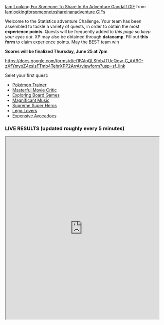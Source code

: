 <div class="tenor-gif-embed" data-postid="15651459" data-share-method="host" data-width="100%" data-aspect-ratio="1.8721804511278197"><a href="https://tenor.com/view/iam-looking-for-someone-to-share-in-an-adventure-gandalf-ian-mc-kellen-lord-of-the-rings-gif-15651459">Iam Looking For Someone To Share In An Adventure Gandalf GIF</a> from <a href="https://tenor.com/search/iamlookingforsomeonetoshareinanadventure-gifs">Iamlookingforsomeonetoshareinanadventure GIFs</a></div><script type="text/javascript" async src="https://tenor.com/embed.js"></script>

Welcome to the Statistics adventure Challenge. Your team has been assembled to tackle a variety of quests, in order to obtain the most **experience points**. Quests will be frequently added to *this page* so *keep your eyes out*. XP may also be obtained through **datacamp**. Fill out **this form** to claim experience points. May the BEST team win

**Scores will be finalized Thursday, June 25 at 7pm**


https://docs.google.com/forms/d/e/1FAIpQLSfobJTUcQow-C_AA9O-zXfYmyoZ4xsIsFTmb4TehrXPP2ArrA/viewform?usp=sf_link

Selet your first quest: 
* [Pokémon Trainer](pokemon.md) 
* [Masterful Movie Critic](movies.md) 
* [Exploring Board Games](boardgames.md) 
* [Magnificant Music](music.md) 
* [Supreme Super Heros](superheroes.md) 
* [Lego Lovers](lego.md) 
* [Expensive Avocadoes](avocado.md) 

### LIVE RESULTS (updated roughly every 5 minutes)
<iframe src="https://docs.google.com/spreadsheets/d/e/2PACX-1vR8navs3iONKydMuhkqLtK1l56-krIcs1_5F6PkLQqul0ojMiw6aMBVpDbjJsH1fjJAR3RXZUW3-j7U/pubhtml?gid=1362413214&amp;single=true&amp;widget=true&amp;headers=false" width="100%" height = "600"></iframe>
 


